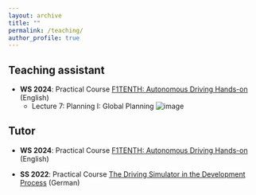 ```yaml
---
layout: archive
title: ""
permalink: /teaching/
author_profile: true
---
```

## Teaching assistant
- **WS 2024**: Practical Course [F1TENTH: Autonomous Driving Hands-on](https://www.mos.ed.tum.de/en/avs/teaching/f1tenth-autonomous-driving-hands-on/) (English)
  - Lecture 7: Planning I: Global Planning
![image](https://github.com/user-attachments/assets/3bf773d7-021c-4fbf-9d6d-fa23c3abccc2)


## Tutor
- **WS 2024**: Practical Course [F1TENTH: Autonomous Driving Hands-on](https://www.mos.ed.tum.de/en/avs/teaching/f1tenth-autonomous-driving-hands-on/) (English)

- **SS 2022**: Practical Course [The Driving Simulator in the Development Process](https://www.mos.ed.tum.de/ftm/lehre/lehrveranstaltungen/praktikum-fahrsimulator/) (German)
